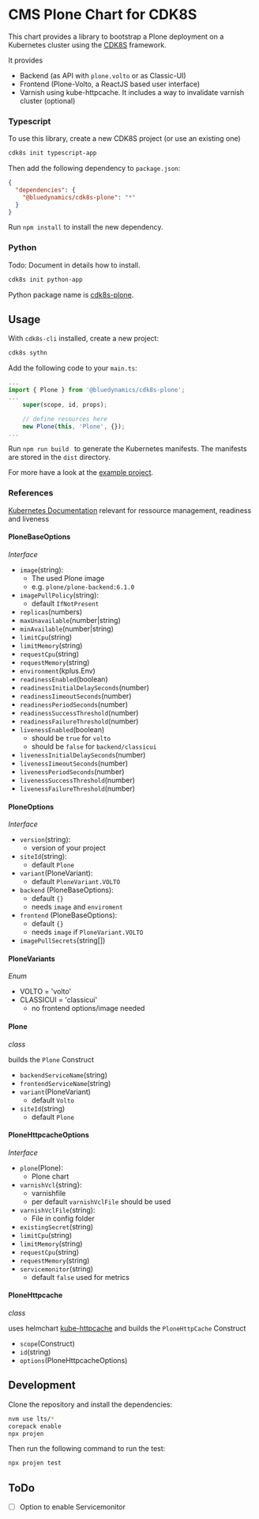 # CMS Plone Chart for CDK8S

This chart provides a library to bootstrap a Plone deployment on a Kubernetes cluster using the [CDK8S](https://cdk8s.io) framework.

It provides
- Backend (as API with `plone.volto` or as Classic-UI)
- Frontend (Plone-Volto, a ReactJS based user interface)
- Varnish using kube-httpcache. It includes a way to invalidate varnish cluster (optional)


### Typescript

To use this library, create a new CDK8S project (or use an existing one)

```bash
cdk8s init typescript-app
```

Then add the following dependency to `package.json`:

```json
{
  "dependencies": {
    "@bluedynamics/cdk8s-plone": "*"
  }
}
```

Run `npm install` to install the new dependency.

### Python

Todo: Document in details how to install.

```bash
cdk8s init python-app
```

Python package name is [cdk8s-plone](https://pypi.org/project/cdk8s-plone/).


## Usage

With `cdk8s-cli` installed, create a new project:

```bash
cdk8s sythn
```

Add the following code to your `main.ts`:

```typescript
...
import { Plone } from '@bluedynamics/cdk8s-plone';
...
    super(scope, id, props);

    // define resources here
    new Plone(this, 'Plone', {});
...
```

Run `npm run build ` to generate the Kubernetes manifests.
The manifests are stored in the `dist` directory.

For more have a look at the [example project](https://github.com/bluedynamics/cdk8s-plone-example).

### References
[Kubernetes Documentation](https://kubernetes.io/docs/concepts/configuration/liveness-readiness-startup-probes/) relevant for ressource management, readiness and liveness

#### PloneBaseOptions
*Interface*



- `image`(string): 
  - The used Plone image
  - e.g. `plone/plone-backend:6.1.0`
- `imagePullPolicy`(string):
  - default `IfNotPresent`
- `replicas`(numbers)
- `maxUnavailable`(number|string)
- `minAvailable`(number|string)
- `limitCpu`(string)
- `limitMemory`(string)
- `requestCpu`(string)
- `requestMemory`(string)
- `environment`(kplus.Env)
- `readinessEnabled`(boolean)
- `readinessInitialDelaySeconds`(number)
- `readinessIimeoutSeconds`(number)
- `readinessPeriodSeconds`(number)
- `readinessSuccessThreshold`(number)
- `readinessFailureThreshold`(number)
- `livenessEnabled`(boolean)
  - should be `true` for `volto`
  - should be `false` for `backend/classicui`
- `livenessInitialDelaySeconds`(number)
- `livenessIimeoutSeconds`(number)
- `livenessPeriodSeconds`(number)
- `livenessSuccessThreshold`(number)
- `livenessFailureThreshold`(number)


#### PloneOptions
*Interface*

- `version`(string):
  - version of your project
- `siteId`(string):
  - default `Plone`
- `variant`(PloneVariant):
  - default `PloneVariant.VOLTO`
- `backend` (PloneBaseOptions):
  - default `{}`
  - needs `image` and `enviroment`
- `frontend` (PloneBaseOptions):
  - default `{}`
  - needs `image` if `PloneVariant.VOLTO`
- `imagePullSecrets`(string[])

#### PloneVariants
*Enum*

- VOLTO = 'volto'
- CLASSICUI  = 'classicui' 
  - no frontend options/image needed

#### Plone
*class*

builds the `Plone` Construct

- `backendServiceName`(string)
- `frontendServiceName`(string)
- `variant`(PloneVariant)
  - default `Volto`
- `siteId`(string)
  - default `Plone`

#### PloneHttpcacheOptions
*Interface*

- `plone`(Plone):
  - Plone chart
- `varnishVcl`{string}:
  - varnishfile
  - per default `varnishVclFile` should be used
- `varnishVclFile`(string):
  - File in config folder
- `existingSecret`(string)
- `limitCpu`(string)
- `limitMemory`(string)
- `requestCpu`(string)
- `requestMemory`(string)
- `servicemonitor`(string)
  - default `false` used for metrics

#### PloneHttpcache
*class*

uses helmchart [kube-httpcache](https://github.com/mittwald/kube-httpcache) and builds the `PloneHttpCache` Construct
- `scope`(Construct)
- `id`(string)
- `options`(PloneHttpcacheOptions)


## Development

Clone the repository and install the dependencies:

```bash
nvm use lts/*
corepack enable
npx projen
```

Then run the following command to run the test:

```bash
npx projen test
```

## ToDo
- [ ] Option to enable Servicemonitor